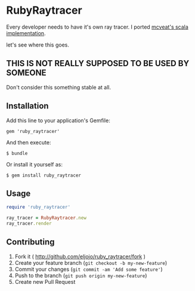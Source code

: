 # RubyRaytracer

Every developer needs to have it's own ray tracer.
I ported [mcveat's scala implementation](https://github.com/mcveat/scala-raytracer).

let's see where this goes.

## THIS IS NOT REALLY SUPPOSED TO BE USED BY SOMEONE
Don't consider this something stable at all.

## Installation

Add this line to your application's Gemfile:

    gem 'ruby_raytracer'

And then execute:

    $ bundle

Or install it yourself as:

    $ gem install ruby_raytracer

## Usage

```ruby
require 'ruby_raytracer'

ray_tracer = RubyRaytracer.new
ray_tracer.render
```

## Contributing

1. Fork it ( http://github.com/eljojo/ruby_raytracer/fork )
2. Create your feature branch (`git checkout -b my-new-feature`)
3. Commit your changes (`git commit -am 'Add some feature'`)
4. Push to the branch (`git push origin my-new-feature`)
5. Create new Pull Request
